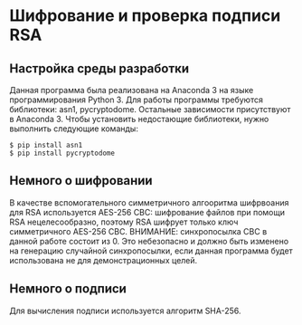 # Шифрование и проверка подписи RSA

## Настройка среды разработки
Данная программа была реализована на Anaconda 3 на языке программирования Python 3.
Для работы программы требуются библиотеки: asn1, pycryptodome. Остальные зависимости присутствуют в Anaconda 3.
Чтобы установить недостающие библиотеки, нужно выполнить следующие команды:
```
$ pip install asn1
$ pip install pycryptodome
```
## Немного о шифровании
В качестве вспомогательного симметричного алгооритма шифрвоания для RSA используется AES-256 CBC: шифрование файлов при помощи RSA нецелесообразно, поэтому RSA шифрует только ключ симметричного AES-256 CBC. ВНИМАНИЕ: синхропосылка CBC в данной работе состоит из 0. Это небезопасно и должно быть изменено на генерацию случайной синхропосылки, если данная программа будет использована не для демонстрационных целей.

## Немного о подписи
Для вычисления подписи используется алгоритм SHA-256.
